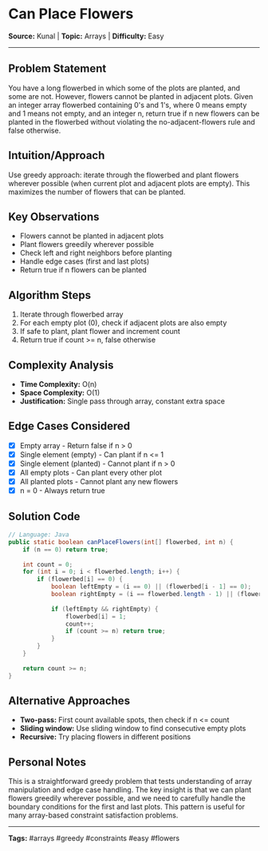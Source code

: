 # Can Place Flowers

**Source:** Kunal | **Topic:** Arrays | **Difficulty:** Easy  

---

## Problem Statement
You have a long flowerbed in which some of the plots are planted, and some are not. However, flowers cannot be planted in adjacent plots. Given an integer array flowerbed containing 0's and 1's, where 0 means empty and 1 means not empty, and an integer n, return true if n new flowers can be planted in the flowerbed without violating the no-adjacent-flowers rule and false otherwise.

## Intuition/Approach
Use greedy approach: iterate through the flowerbed and plant flowers wherever possible (when current plot and adjacent plots are empty). This maximizes the number of flowers that can be planted.

## Key Observations
- Flowers cannot be planted in adjacent plots
- Plant flowers greedily wherever possible
- Check left and right neighbors before planting
- Handle edge cases (first and last plots)
- Return true if n flowers can be planted

## Algorithm Steps
1. Iterate through flowerbed array
2. For each empty plot (0), check if adjacent plots are also empty
3. If safe to plant, plant flower and increment count
4. Return true if count >= n, false otherwise

## Complexity Analysis
- **Time Complexity:** O(n)
- **Space Complexity:** O(1)
- **Justification:** Single pass through array, constant extra space

## Edge Cases Considered
- [x] Empty array - Return false if n > 0
- [x] Single element (empty) - Can plant if n <= 1
- [x] Single element (planted) - Cannot plant if n > 0
- [x] All empty plots - Can plant every other plot
- [x] All planted plots - Cannot plant any new flowers
- [x] n = 0 - Always return true

## Solution Code

```java
// Language: Java
public static boolean canPlaceFlowers(int[] flowerbed, int n) {
    if (n == 0) return true;
    
    int count = 0;
    for (int i = 0; i < flowerbed.length; i++) {
        if (flowerbed[i] == 0) {
            boolean leftEmpty = (i == 0) || (flowerbed[i - 1] == 0);
            boolean rightEmpty = (i == flowerbed.length - 1) || (flowerbed[i + 1] == 0);
            
            if (leftEmpty && rightEmpty) {
                flowerbed[i] = 1;
                count++;
                if (count >= n) return true;
            }
        }
    }
    
    return count >= n;
}
```

## Alternative Approaches
- **Two-pass:** First count available spots, then check if n <= count
- **Sliding window:** Use sliding window to find consecutive empty plots
- **Recursive:** Try placing flowers in different positions

## Personal Notes
This is a straightforward greedy problem that tests understanding of array manipulation and edge case handling. The key insight is that we can plant flowers greedily wherever possible, and we need to carefully handle the boundary conditions for the first and last plots. This pattern is useful for many array-based constraint satisfaction problems.

---
**Tags:** #arrays #greedy #constraints #easy #flowers 